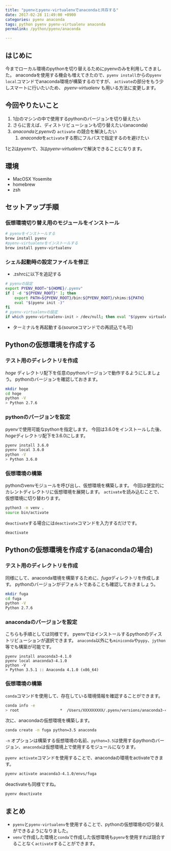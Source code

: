 ```yaml
---
title: "pyenvとpyenv-virtualenvでanacondaと共存する"
date: 2017-02-28 11:49:00 +0900
categories: pyenv anaconda
tags: python pyenv pyenv-virtualenv anaconda
permalink: /python/pyenv/anaconda

---
```

## はじめに
今までローカル環境のpythonを切り替えるためにpyenvのみを利用してきました。
anacondaを使用する機会も増えてきたので、`pyenv install`からの`pyenv local`コマンドでanaconda環境が構築するのですが、
`activate`の部分をもう少しスマートに行いたいため、 *pyenv-virtualenv* も用いる方法に変更します。

## 今回やりたいこと
1. 1台のマシンの中で使用するpythonのバージョンを切り替えたい
1. さらに言えば、ディストリビューションも切り替えたい(anaconda)
1. *anaconda*と*pyenv*の `activate` の競合を解決したい
    1. *anaconda*を`activate`する際にフルパスで指定するのを避けたい

1と2は*pyenv*で、3は*pyenv-virtualenv*で解決できることになります。

## 環境
* MacOSX Yosemite
* homebrew
* zsh

## セットアップ手順
### 仮想環境切り替え用のモジュールをインストール
``` bash
# pyenvをインストールする
brew install pyenv
#pyenv-virtualenvをインストールする
brew install pyenv-virtualenv
```

### シェル起動時の設定ファイルを修正
* .zshrcに以下を追記する
``` bash
# pyenvの設定
export PYENV_ROOT="${HOME}/.pyenv"
if [ -d "${PYENV_ROOT}" ]; then
    export PATH=${PYENV_ROOT}/bin:${PYENV_ROOT}/shims:${PATH}
    eval "$(pyenv init -)"
fi
# pyenv-virtualenvの設定
if which pyenv-virtualenv-init > /dev/null; then eval "$(pyenv virtualenv-init -)"; fi
```
* ターミナルを再起動する(sourceコマンドでの再読込でも可)

## Pythonの仮想環境を作成する
### テスト用のディレクトリを作成
*hoge* ディレクトリ配下を任意のpythonバージョンで動作するようにしましょう。
pythonのバージョンを確認しておきます。
``` bash
mkdir hoge
cd hoge
python -V
> Python 2.7.6
```

### pythonのバージョンを設定
pyenvで使用可能なpythonを指定します。
今回は3.6.0をインストールした後、*hoge*ディレクトリ配下を3.6.0にします。
``` bash
pyenv install 3.6.0
pyenv local 3.6.0
python -V
> Python 3.6.0
```

### 仮想環境の構築
pythonのvenvモジュールを呼び出し、仮想環境を構築します。
今回は便宜的にカレントディレクトリに仮想環境を展開します。
`activate`を読み込むことで、仮想環境に切り替わります。
``` bash
python3 -m venv .
source bin/activate
``` 
`deactivate`する場合には`deactivate`コマンドを入力するだけです。
``` bash
deactivate
```

## Pythonの仮想環境を作成する(anacondaの場合)
### テスト用のディレクトリを作成
同様にして、anaconda環境を構築するために、*fuga*ディレクトリを作成します。
pythonのバージョンがデフォルトであることも確認しておきましょう。
``` bash
mkdir fuga
cd fuga
python -V
Python 2.7.6
```

### anacondaのバージョンを設定
こちらも手順としては同様です。
pyenvではインストールするpythonのディストリビューションが選択できます。
`anaconda`以外にも`miniconda`や`pypy`、`jython`等でも構築が可能です。
```
pyenv install anaconda3-4.1.0
pyenv local anaconda3-4.1.0
python -V
> Python 3.5.1 :: Anaconda 4.1.0 (x86_64)
```

### 仮想環境の構築
`conda`コマンドを使用して、存在している環境情報を確認することができます。
``` bash
conda info -e
> root                  *  /Users/XXXXXXXXX/.pyenv/versions/anaconda3-4.1.0
``` 
次に、anacondaの仮想環境を構築します。
``` bash
conda create -n fuga python=3.5 anaconda
```
`-n` オプションは構築する仮想環境の名前、`python=3.5`は使用するpythonのバージョン、`anaconda`は仮想環境上で使用するモジュールになります。

`pyenv activate`コマンドを使用することで、anacondaの環境をactivateできます。
``` bash
pyenv activate anaconda3-4.1.0/envs/fuga
```
deactivateも同様ですね。
``` bash
pyenv deactivate
```

## まとめ
* `pyenv`と`pyenv-virtualenv`を使用することで、pythonの仮想環境の切り替えができるようになりました。
* `venv`で作成した環境と`conda`で作成した仮想環境も`pyenv`を使用すれば競合することなく`activate`することができます。
